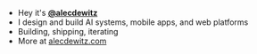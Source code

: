 - Hey it's **[@alecdewitz](https://x.com/alecdewitz)**
- I design and build AI systems, mobile apps, and web platforms
- Building, shipping, iterating
- More at [alecdewitz.com](https://alecdewitz.com)

